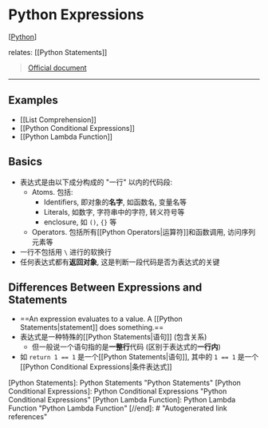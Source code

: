 # Python Expressions

[[Python]]

relates: [[Python Statements]]

> [Official document](https://docs.python.org/3/reference/expressions.html)

---

## Examples

* [[List Comprehension]]
* [[Python Conditional Expressions]]
* [[Python Lambda Function]]

## Basics

* 表达式是由以下成分构成的 "一行" 以内的代码段:
    * Atoms. 包括:
        * Identifiers, 即对象的**名字**, 如函数名, 变量名等
        * Literals, 如数字, 字符串中的字符, 转义符号等
        * enclosure, 如 `()`, `{}` 等
    * Operators. 包括所有[[Python Operators|运算符]]和函数调用, 访问序列元素等
* 一行不包括用 `\` 进行的软换行
* 任何表达式都有**返回对象**, 这是判断一段代码是否为表达式的关键

## Differences Between Expressions and Statements

* ==An expression evaluates to a value. A [[Python Statements|statement]] does something.==
* 表达式是一种特殊的[[Python Statements|语句]] (包含关系)
    * 但一般说一个语句指的是**一整行**代码 (区别于表达式的**一行内**)
* 如 `return 1 == 1` 是一个[[Python Statements|语句]], 其中的 `1 == 1` 是一个[[Python Conditional Expressions|条件表达式]]

[//begin]: # "Autogenerated link references for markdown compatibility"
[Python]: Python "Python"
[Python Statements]: Python Statements "Python Statements"
[Python Conditional Expressions]: Python Conditional Expressions "Python Conditional Expressions"
[Python Lambda Function]: Python Lambda Function "Python Lambda Function"
[//end]: # "Autogenerated link references"